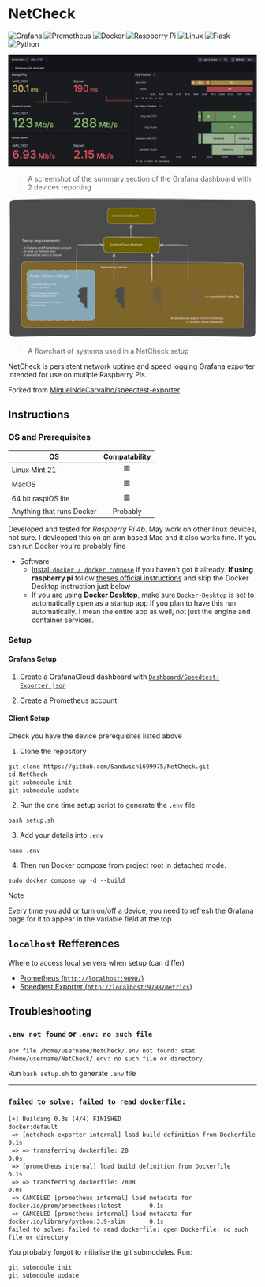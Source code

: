 # NetCheck

![Grafana](https://img.shields.io/badge/grafana-%23F46800.svg?style=for-the-badge&logo=grafana&logoColor=white)
![Prometheus](https://img.shields.io/badge/Prometheus-E6522C?style=for-the-badge&logo=Prometheus&logoColor=white)
![Docker](https://img.shields.io/badge/docker-%230db7ed.svg?style=for-the-badge&logo=docker&logoColor=white)
![Raspberry Pi](https://img.shields.io/badge/-Raspberry_Pi-C51A4A?style=for-the-badge&logo=Raspberry-Pi)
![Linux](https://img.shields.io/badge/Linux-FCC624?style=for-the-badge&logo=linux&logoColor=black)
![Flask](https://img.shields.io/badge/flask-%23000.svg?style=for-the-badge&logo=flask&logoColor=white)
![Python](https://img.shields.io/badge/python-3670A0?style=for-the-badge&logo=python&logoColor=ffdd54)

![Summary Dashboard](assets/summary.png)

> A screenshot of the summary section of the Grafana dashboard with 2 devices reporting

![Flowchart](assets/flowchart.svg)

> A flowchart of systems used in a NetCheck setup


NetCheck is persistent network uptime and speed logging Grafana exporter intended for use on mutiple Raspberry Pis.

Forked from [MiguelNdeCarvalho/speedtest-exporter](https://github.com/MiguelNdeCarvalho/speedtest-exporter)

## Instructions

### OS and Prerequisites 

| OS | Compatability |
| --- | :-: |
| Linux Mint 21 | 🟩 |
| MacOS | 🟩 |
| 64 bit raspiOS lite | 🟩 |
| Anything that runs Docker | Probably |

Developed and tested for *Raspberry Pi 4b*. May work on other linux devices, not sure.
I devleoped this on an arm based Mac and it also works fine. If you can run Docker you're probably fine

- Software
    - [Install `docker / docker compose`](https://docs.docker.com/compose/install/) if you haven't got it already. **If using raspberry pi** follow [theses official instructions](https://docs.docker.com/engine/install/debian/) and skip the Docker Desktop instruction just below
    - If you are using **Docker Desktop**, make sure `Docker-Desktop` is set to automatically open as a startup app if you plan to have this run automatically. I mean the entire app as well, not just the engine and container services. 


### Setup

#### Grafana Setup

1. Create a GrafanaCloud dashboard with [`Dashboard/Speedtest-Exporter.json`](https://github.com/Sandwich1699975/NetCheck/blob/main/Dashboard/Speedtest-Exporter.json)

2. Create a Prometheus account

#### Client Setup

Check you have the device prerequisites listed above

1. Clone the repository

```terminal
git clone https://github.com/Sandwich1699975/NetCheck.git
cd NetCheck
git submodule init
git submodule update
```

2. Run the one time setup script to generate the `.env` file

```terminal
bash setup.sh
```

3. Add your details into `.env`

```terminal 
nano .env
```

4. Then run Docker compose from project root in detached mode. 

```terminal
sudo docker compose up -d --build
```

> [!NOTE]
> Every time you add or turn on/off a device, you need to refresh the Grafana page for it to appear in the variable field at the top


## `localhost` Refferences

Where to access local servers when setup (can differ)

- [Prometheus (`http://localhost:9090/`)](http://localhost:9090/)
- [Speedtest Exporter (`http://localhost:9798/metrics`)](http://localhost:9798/metrics)


## Troubleshooting

### `.env not found` or `.env: no such file`

```
env file /home/username/NetCheck/.env not found: stat /home/username/NetCheck/.env: no such file or directory
```

Run `bash setup.sh` to generate `.env` file

---

### `failed to solve: failed to read dockerfile:`

```
[+] Building 0.3s (4/4) FINISHED                                                   docker:default
 => [netcheck-exporter internal] load build definition from Dockerfile                       0.1s
 => => transferring dockerfile: 2B                                                           0.0s
 => [prometheus internal] load build definition from Dockerfile                              0.1s
 => => transferring dockerfile: 780B                                                         0.0s
 => CANCELED [prometheus internal] load metadata for docker.io/prom/prometheus:latest        0.1s
 => CANCELED [prometheus internal] load metadata for docker.io/library/python:3.9-slim       0.1s
failed to solve: failed to read dockerfile: open Dockerfile: no such file or directory
```

You probably forgot to initialise the git submodules. Run:

```terminal
git submodule init
git submodule update
```